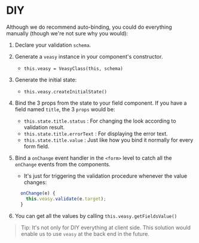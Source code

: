 # DIY

Although we do recommend auto-binding, you could do everything manually (though we're not sure why you would):

1. Declare your validation `schema`.
1. Generate a `veasy` instance in your component's constructor.
    - `this.veasy = VeasyClass(this, schema)`
1. Generate the initial state:
    - `this.veasy.createInitialState()`
1. Bind the 3 props from the state to your field component. If you have a field named `title`, the 3 `props` would be:
    - `this.state.title.status` : For changing the look according to validation result.
    - `this.state.title.errorText` : For displaying the error text.
    - `this.state.title.value` : Just like how you bind it normally for every form field.
1. Bind a `onChange` event handler in the `<form>` level to catch all the `onChange` events from the components.
    - It's just for triggering the validation procedure whenever the value changes:

    ```javascript
      onChange(e) {
        this.veasy.validate(e.target);
      }
    ```
1. You can get all the values by calling `this.veasy.getFieldsValue()`

> Tip: It's not only for DIY everything at client side. This solution would enable us to use `veasy` at the back end in the future.
